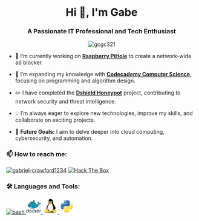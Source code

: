 <h1 align="center">Hi 👋, I'm Gabe</h1>
<h3 align="center">A Passionate IT Professional and Tech Enthusiast</h3>

<p align="center">
  <img src="https://komarev.com/ghpvc/?username=gcgc321&label=Profile%20views&color=0e75b6&style=flat" alt="gcgc321" />
</p>

- 🔭 I’m currently working on **[Raspberry PiHole](https://github.com/gcgc321/RaspberryPi_hole)** to create a network-wide ad blocker.

- 🌱 I’m expanding my knowledge with **[Codecademy Computer Science](https://github.com/gcgc321/CodecademyRepo)**, focusing on programming and algorithm design.

- ✏️ I have completed the **[Dshield Honeypot](https://github.com/gcgc321/Dshield)** project, contributing to network security and threat intelligence.

- 💡 I’m always eager to explore new technologies, improve my skills, and collaborate on exciting projects.

- 🎯 **Future Goals:** I aim to delve deeper into cloud computing, cybersecurity, and automation.

<h3 align="left">📫 How to reach me:</h3>
<p align="left">
<a href="https://linkedin.com/in/gabriel-crawford1234" target="blank"><img align="center" src="https://raw.githubusercontent.com/rahuldkjain/github-profile-readme-generator/master/src/images/icons/Social/linked-in-alt.svg" alt="gabriel-crawford1234" height="30" width="40" /></a>
<a href="https://app.hackthebox.com/profile/2045796" target="blank"><img align="center" src="https://raw.githubusercontent.com/gcgc321/Infrastructure_Automation/4995df2196c7fca89a93a9c8caa5c57fc123f60f/hack-the-box-svgrepo-com.svg?token=BFD4E7VIVF7RJGAV3LZVEITGYKKQS" alt="Hack The Box" height="30" width="40" /></a>
</p>

<h3 align="left">🛠️ Languages and Tools:</h3>
<p align="left"> 
  <a href="https://www.gnu.org/software/bash/" target="_blank" rel="noreferrer"> 
    <img src="https://www.vectorlogo.zone/logos/gnu_bash/gnu_bash-icon.svg" alt="bash" width="40" height="40"/> 
  </a> 
  <a href="https://www.docker.com/" target="_blank" rel="noreferrer"> 
    <img src="https://raw.githubusercontent.com/devicons/devicon/master/icons/docker/docker-original-wordmark.svg" alt="docker" width="40" height="40"/> 
  </a> 
  <a href="https://www.linux.org/" target="_blank" rel="noreferrer"> 
    <img src="https://raw.githubusercontent.com/devicons/devicon/master/icons/linux/linux-original.svg" alt="linux" width="40" height="40"/> 
  </a> 
  <a href="https://www.python.org" target="_blank" rel="noreferrer"> 
    <img src="https://raw.githubusercontent.com/devicons/devicon/master/icons/python/python-original.svg" alt="python" width="40" height="40"/> 
  </a>
  <!-- Add more tools or languages you are familiar with -->
</p>
